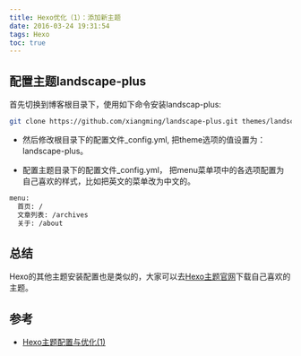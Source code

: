 ```yaml
---
title: Hexo优化（1）：添加新主题
date: 2016-03-24 19:31:54
tags: Hexo
toc: true
---
```


## 配置主题landscape-plus

首先切换到博客根目录下，使用如下命令安装landscap-plus:

```bash
git clone https://github.com/xiangming/landscape-plus.git themes/landscape-plus
```

* 然后修改根目录下的配置文件_config.yml, 把theme选项的值设置为：landscape-plus。

* 配置主题目录下的配置文件_config.yml， 把menu菜单项中的各选项配置为自己喜欢的样式，比如把英文的菜单改为中文的。

```bash
menu:
  首页: /
  文章列表: /archives
  关于: /about
```

## 总结

Hexo的其他主题安装配置也是类似的，大家可以去[Hexo主题官网](https://hexo.io/themes/)下载自己喜欢的主题。

## 参考
* [Hexo主题配置与优化(1)](http://starsky.gitcafe.io/2015/05/05/Hexo%E4%B8%BB%E9%A2%98%E9%85%8D%E7%BD%AE%E4%B8%8E%E4%BC%98%E5%8C%96%EF%BC%88%E4%B8%80%EF%BC%89/)
